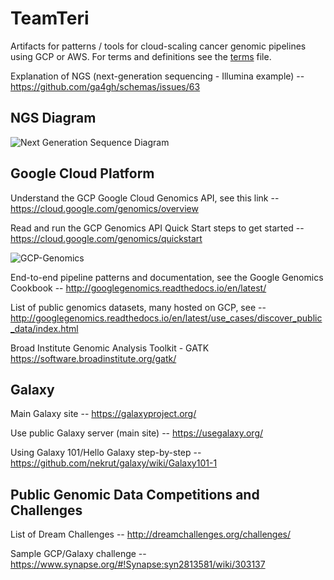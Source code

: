 # TeamTeri
Artifacts for patterns / tools for cloud-scaling cancer genomic pipelines using GCP or AWS.
For terms and definitions see the [terms](https://github.com/lynnlangit/TeamTeri/blob/master/Terms.md) file.

Explanation of NGS (next-generation sequencing - Illumina example) --
    https://github.com/ga4gh/schemas/issues/63

## NGS Diagram

![Next Generation Sequence Diagram](https://github.com/lynnlangit/TeamTeri/blob/master/Images/NGS-Workflow.png)

## Google Cloud Platform

Understand the GCP Google Cloud Genomics API, see this link --
    https://cloud.google.com/genomics/overview

Read and run the GCP Genomics API Quick Start steps to get started --
    https://cloud.google.com/genomics/quickstart

![GCP-Genomics](https://github.com/lynnlangit/TeamTeri/blob/master/Images/GCP-Genomics-Jobs.png)

End-to-end pipeline patterns and documentation, see the Google Genomics Cookbook -- 
    http://googlegenomics.readthedocs.io/en/latest/

List of public genomics datasets, many hosted on GCP, see --
    http://googlegenomics.readthedocs.io/en/latest/use_cases/discover_public_data/index.html

Broad Institute Genomic Analysis Toolkit - GATK
    https://software.broadinstitute.org/gatk/

## Galaxy

Main Galaxy site -- https://galaxyproject.org/

Use public Galaxy server (main site)  -- https://usegalaxy.org/

Using Galaxy 101/Hello Galaxy step-by-step -- https://github.com/nekrut/galaxy/wiki/Galaxy101-1

## Public Genomic Data Competitions and Challenges

List of Dream Challenges --
   http://dreamchallenges.org/challenges/

Sample GCP/Galaxy challenge -- 
   https://www.synapse.org/#!Synapse:syn2813581/wiki/303137
